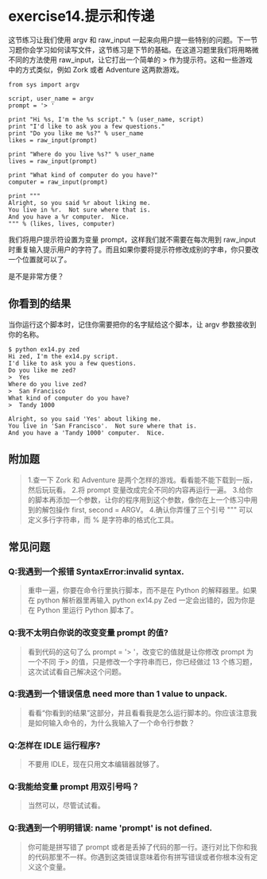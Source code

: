 # exercise14.提示和传递
这节练习让我们使用 argv 和 raw_input 一起来向用户提一些特别的问题。下一节习题你会学习如何读写文件，这节练习是下节的基础。在这道习题里我们将用略微不同的方法使用 raw_input，让它打出一个简单的 > 作为提示符。这和一些游戏中的方式类似，例如 Zork 或者 Adventure 这两款游戏。

```
from sys import argv

script, user_name = argv
prompt = '> '

print "Hi %s, I'm the %s script." % (user_name, script)
print "I'd like to ask you a few questions."
print "Do you like me %s?" % user_name
likes = raw_input(prompt)

print "Where do you live %s?" % user_name
lives = raw_input(prompt)

print "What kind of computer do you have?"
computer = raw_input(prompt)

print """
Alright, so you said %r about liking me.
You live in %r.  Not sure where that is.
And you have a %r computer.  Nice.
""" % (likes, lives, computer)
```

我们将用户提示符设置为变量 prompt，这样我们就不需要在每次用到 raw_input 时重复输入提示用户的字符了。而且如果你要将提示符修改成别的字串，你只要改一个位置就可以了。

是不是非常方便？

## 你看到的结果

当你运行这个脚本时，记住你需要把你的名字赋给这个脚本，让 argv 参数接收到你的名称。

```
$ python ex14.py zed
Hi zed, I'm the ex14.py script.
I'd like to ask you a few questions.
Do you like me zed?
>  Yes
Where do you live zed?
>  San Francisco
What kind of computer do you have?
>  Tandy 1000

Alright, so you said 'Yes' about liking me.
You live in 'San Francisco'.  Not sure where that is.
And you have a 'Tandy 1000' computer.  Nice.
```

## 附加题

> 1.查一下 Zork 和 Adventure 是两个怎样的游戏。看看能不能下载到一版，然后玩玩看。
2.将 prompt 变量改成完全不同的内容再运行一遍。
3.给你的脚本再添加一个参数，让你的程序用到这个参数，像你在上一个练习中用到的解包操作 first, second = ARGV。
4.确认你弄懂了三个引号 """ 可以定义多行字符串，而 % 是字符串的格式化工具。

## 常见问题

### Q:我遇到一个报错 SyntaxError:invalid syntax.

> 重申一遍，你要在命令行里执行脚本，而不是在 Python 的解释器里。如果在 python 解析器里再输入 python ex14.py Zed 一定会出错的，因为你是在 Python 里运行 Python 脚本了。

### Q:我不太明白你说的改变变量 prompt 的值?

> 看到代码的这句了么 prompt = '> '，改变它的值就是让你修改 prompt 为一个不同 于> 的值，只是修改一个字符串而已，你已经做过 13 个练习题，这次试试看自己解决这个问题。

### Q:我遇到一个错误信息 need more than 1 value to unpack.

> 看看“你看到的结果”这部分，并且看看我是怎么运行脚本的。你应该注意我是如何输入命令的，为什么我输入了一个命令行参数？

### Q:怎样在 IDLE 运行程序?

> 不要用 IDLE，现在只用文本编辑器就够了。

### Q:我能给变量 prompt 用双引号吗？

> 当然可以，尽管试试看。

### Q:我遇到一个明明错误: name 'prompt' is not defined.

> 你可能是拼写错了 prompt 或者是丢掉了代码的那一行。逐行对比下你和我的代码那里不一样。你遇到这类错误意味着你有拼写错误或者你根本没有定义这个变量。